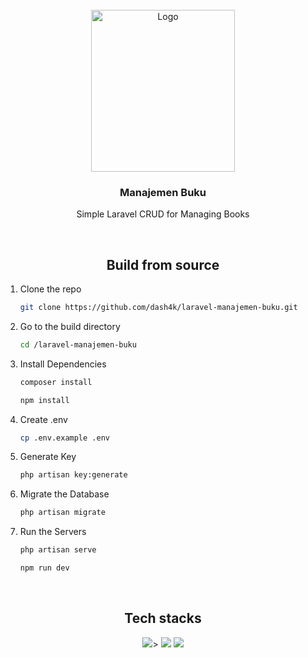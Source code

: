 </br>
<div align="center">
  <a href="https://www.unud.ac.id/">
    <img src="https://github.com/dash4k/tugas-akhir-alpro-1/assets/133938416/ff71757a-1b51-44b7-b14e-b53b061d9815" alt="Logo" width="230" height="259">
  </a>

<h3 align="center">Manajemen Buku</h3>

  <p align="center">
    Simple Laravel CRUD for Managing Books
    </br>
  </p>
</div>
</br>

<h2 align="center">Build from source</h2>

1. Clone the repo
   ```sh
   git clone https://github.com/dash4k/laravel-manajemen-buku.git
   ```
2. Go to the build directory
   ```sh
   cd /laravel-manajemen-buku
   ```
3. Install Dependencies
   ```sh
   composer install
   ```
   ```sh
   npm install
   ```
4. Create .env
   ```sh
   cp .env.example .env
   ```
5. Generate Key
   ```sh
   php artisan key:generate
   ```
6. Migrate the Database
   ```sh
   php artisan migrate
   ```
7. Run the Servers
   ```sh
   php artisan serve
   ```
   ```sh
   npm run dev
   ```
</br>

<div align="center">
  <h2>Tech stacks</h2>
  <img src="https://img.shields.io/badge/JavaScript-323330?style=for-the-badge&logo=javascript&color=blue&logoColor=black">> 
  <img src="https://img.shields.io/badge/Laravel-FF2D20?style=for-the-badge&logo=laravel&color=blue&logoColor=black">
  <img src="https://img.shields.io/badge/Tailwind_CSS-38B2AC?style=for-the-badge&logo=tailwind-css&color=blue&logoColor=black">
</div>